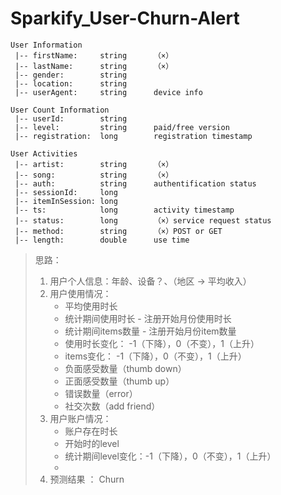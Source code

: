# Sparkify_User-Churn-Alert



```
User Information
 |-- firstName: 	string		（×）
 |-- lastName: 		string  	（×）
 |-- gender: 		string 
 |-- location: 		string 
 |-- userAgent: 	string 		device info
 
User Count Information
 |-- userId: 		string 
 |-- level: 		string 		paid/free version
 |-- registration: 	long		registration timestamp

User Activities
 |-- artist: 		string 		（×）
 |-- song: 			string		（×）
 |-- auth: 			string		authentification status  
 |-- sessionId:		long 		
 |-- itemInSession: long 
 |-- ts: 			long		activity timestamp
 |-- status: 		long 		（×）service request status
 |-- method: 		string		（×）POST or GET
 |-- length: 		double 		use time 
```



> 思路：
>
> 1. 用户个人信息：年龄、设备？、（地区 -> 平均收入）
> 2. 用户使用情况：
>    - 平均使用时长
>    - 统计期间使用时长 - 注册开始月份使用时长
>    - 统计期间items数量 - 注册开始月份item数量
>    - 使用时长变化： -1（下降），0（不变），1（上升）
>    - items变化： -1（下降），0（不变），1（上升）
>    - 负面感受数量（thumb down）
>    - 正面感受数量（thumb up）
>    - 错误数量（error）
>    - 社交次数（add friend）
> 3. 用户账户情况：
>    - 账户存在时长
>    - 开始时的level
>    - 统计期间level变化：-1（下降），0（不变），1（上升）
>    - 
> 4. 预测结果 ： Churn
